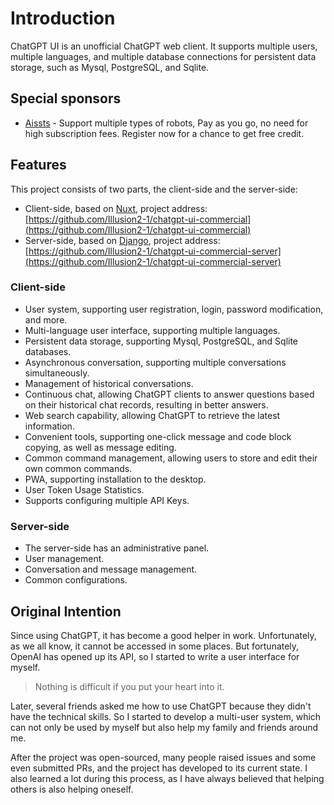 
# Introduction

ChatGPT UI is an unofficial ChatGPT web client. It supports multiple users, multiple languages, and multiple database connections for persistent data storage, such as Mysql, PostgreSQL, and Sqlite.

## Special sponsors
- [Aissts](https://aissts.com/) - Support multiple types of robots, Pay as you go, no need for high subscription fees. Register now for a chance to get free credit.

## Features

This project consists of two parts, the client-side and the server-side:

- Client-side, based on [Nuxt](https://nuxt.com/), project address: [https://github.com/Illusion2-1/chatgpt-ui-commercial](https://github.com/Illusion2-1/chatgpt-ui-commercial)
- Server-side, based on [Django](https://djangoproject.com/), project address: [https://github.com/Illusion2-1/chatgpt-ui-commercial-server](https://github.com/Illusion2-1/chatgpt-ui-commercial-server)

### Client-side
- User system, supporting user registration, login, password modification, and more.
- Multi-language user interface, supporting multiple languages.
- Persistent data storage, supporting Mysql, PostgreSQL, and Sqlite databases.
- Asynchronous conversation, supporting multiple conversations simultaneously.
- Management of historical conversations.
- Continuous chat, allowing ChatGPT clients to answer questions based on their historical chat records, resulting in better answers.
- Web search capability, allowing ChatGPT to retrieve the latest information.
- Convenient tools, supporting one-click message and code block copying, as well as message editing.
- Common command management, allowing users to store and edit their own common commands.
- PWA, supporting installation to the desktop.
- User Token Usage Statistics.
- Supports configuring multiple API Keys.

### Server-side
- The server-side has an administrative panel.
- User management.
- Conversation and message management.
- Common configurations.


## Original Intention

Since using ChatGPT, it has become a good helper in work. Unfortunately, as we all know, it cannot be accessed in some places. But fortunately, OpenAI has opened up its API, so I started to write a user interface for myself.

> Nothing is difficult if you put your heart into it.

Later, several friends asked me how to use ChatGPT because they didn't have the technical skills. So I started to develop a multi-user system, which can not only be used by myself but also help my family and friends around me.

After the project was open-sourced, many people raised issues and some even submitted PRs, and the project has developed to its current state. I also learned a lot during this process, as I have always believed that helping others is also helping oneself.